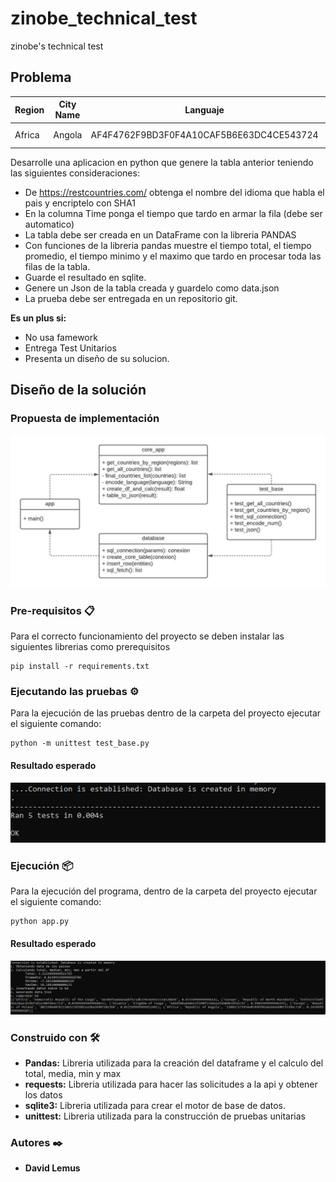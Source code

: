 # zinobe_technical_test
zinobe's technical test

## Problema

|  Region | City Name |  Languaje | Time  |
|---|---|---|---|
|  Africa | Angola  |  AF4F4762F9BD3F0F4A10CAF5B6E63DC4CE543724 | 0.23 ms  |


Desarrolle una aplicacion en python que genere la tabla anterior teniendo las siguientes consideraciones:

- De https://restcountries.com/ obtenga el nombre del idioma que habla el pais y encriptelo con SHA1
- En la columna Time ponga el tiempo que tardo en armar la fila (debe ser automatico)
- La tabla debe ser creada en un DataFrame con la libreria PANDAS
- Con funciones de la libreria pandas muestre el tiempo total, el tiempo promedio, el tiempo minimo y el maximo que tardo en procesar toda las filas de la tabla.
- Guarde el resultado en sqlite.
- Genere un Json de la tabla creada y guardelo como data.json
- La prueba debe ser entregada en un repositorio git.



**Es un plus si:**
* No usa famework
* Entrega Test Unitarios
* Presenta un diseño de su solucion.


## Diseño de la solución

### Propuesta de implementación
![Image_text](https://github.com/dlemusg/zinobe_technical_test/blob/main/images/class_zinobe.jpeg)

### Pre-requisitos 📋
Para el correcto funcionamiento del proyecto se deben instalar las siguientes librerias como prerequisitos
```
pip install -r requirements.txt
```

### Ejecutando las pruebas ⚙️
Para la ejecución de las pruebas dentro de la carpeta del proyecto ejecutar el siguiente comando:
```
python -m unittest test_base.py
```
#### Resultado esperado
![Image_text](https://github.com/dlemusg/zinobe_technical_test/blob/main/images/out_test_base.jpg)


### Ejecución 📦
Para la ejecución del programa, dentro de la carpeta del proyecto ejecutar el siguiente comando:
```
python app.py
```
#### Resultado esperado
![Image_text](https://github.com/dlemusg/zinobe_technical_test/blob/main/images/out_app.jpg)

### Construido con 🛠️
* **Pandas:** Libreria utilizada para la creación del dataframe y el calculo del total, media, min y max
* **requests:** Libreria utilizada para hacer las solicitudes a la api y obtener los datos
* **sqlite3:** Libreria utilizada para crear el motor de base de datos. 
* **unittest:** Libreria utilizada para la construcción de pruebas unitarias


### Autores ✒️


* **David Lemus**